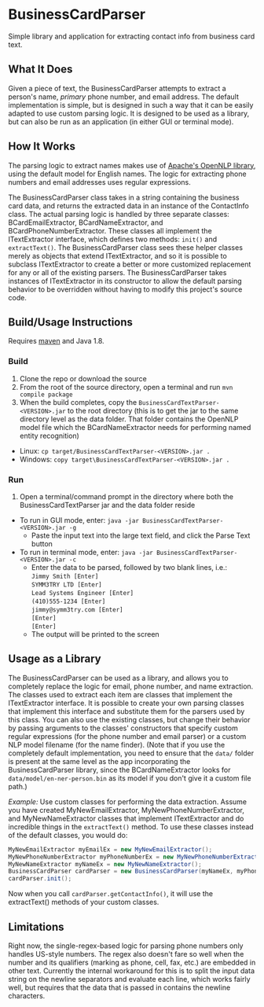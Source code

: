 # BusinessCardParser
Simple library and application for extracting contact info from business card text.

## What It Does
Given a piece of text, the BusinessCardParser attempts to extract a person's name, *primary* phone number, and email address. The default implementation is simple, but is designed in such a way that it can be easily adapted to use custom parsing logic. It is designed to be used as a library, but can also be run as an application (in either GUI or terminal mode).

## How It Works
The parsing logic to extract names makes use of [Apache's OpenNLP library](https://opennlp.apache.org/), using the default model for English names. The logic for extracting phone numbers and email addresses uses regular expressions.

The BusinessCardParser class takes in a string containing the business card data, and returns the extracted data in an instance of the ContactInfo class. The actual parsing logic is handled by three separate classes: BCardEmailExtractor, BCardNameExtractor, and BCardPhoneNumberExtractor. These classes all implement the ITextExtractor interface, which defines two methods: `init()` and `extractText()`. The BusinessCardParser class sees these helper classes merely as objects that extend ITextExtractor, and so it is possible to subclass ITextExtractor to create a better or more customized replacement for any or all of the existing parsers. The BusinessCardParser takes instances of ITextExtractor in its constructor to allow the default parsing behavior to be overridden without having to modify this project's source code. 

## Build/Usage Instructions
Requires [maven](http://maven.apache.org/install.html) and Java 1.8.

### Build
1. Clone the repo or download the source
2. From the root of the source directory, open a terminal and run `mvn compile package`
3. When the build completes, copy the `BusinessCardTextParser-<VERSION>.jar` to the root directory (this is to get the jar to the same directory level as the data folder. That folder contains the OpenNLP model file which the BCardNameExtractor needs for performing named entity recognition)
 * Linux: `cp target/BusinessCardTextParser-<VERSION>.jar .`
 * Windows: `copy target\BusinessCardTextParser-<VERSION>.jar .`
 
### Run
1. Open a terminal/command prompt in the directory where both the BusinessCardTextParser jar and the data folder reside
  * To run in GUI mode, enter: `java -jar BusinessCardTextParser-<VERSION>.jar -g`
    * Paste the input text into the large text field, and click the Parse Text button
  * To run in terminal mode, enter: `java -jar BusinessCardTextParser-<VERSION>.jar -c`
    * Enter the data to be parsed, followed by two blank lines, i.e.:  
    `Jimmy Smith [Enter]`    
    `SYMM3TRY LTD [Enter] `   
    `Lead Systems Engineer [Enter]`  
    `(410)555-1234 [Enter]`  
    `jimmy@symm3try.com [Enter]`  
    `[Enter]`      
    `[Enter]`
    * The output will be printed to the screen

## Usage as a Library
The BusinessCardParser can be used as a library, and allows you to completely replace the logic for email, phone number, and name extraction. The classes used to extract each item are classes that implement the ITextExtractor interface. It is possible to create your own parsing classes that implement this interface and substitute them for the parsers used by this class. You can also use the existing classes, but change their behavior by passing arguments to the classes' constructors that specify custom regular expressions (for the phone number and email parser) or a custom NLP model filename (for the name finder). (Note that if you use the completely default implementation, you need to ensure that the `data/` folder is present at the same level as the app incorporating the BusinessCardParser library, since the BCardNameExtractor looks for `data/model/en-ner-person.bin` as its model if you don't give it a custom file path.)  

*Example:* Use custom classes for performing the data extraction. Assume you have created MyNewEmailExtractor, MyNewPhoneNumberExtractor, and MyNewNameExtractor classes that implement ITextExtractor and do incredible things in the `extractText()` method. To use these classes instead of the default classes, you would do:  
```java
MyNewEmailExtractor myEmailEx = new MyNewEmailExtractor();
MyNewPhoneNumberExtractor myPhoneNumberEx = new MyNewPhoneNumberExtractor();
MyNewNameExtractor myNameEx = new MyNewNameExtractor();
BusinessCardParser cardParser = new BusinessCardParser(myNameEx, myPhoneNumberEx, myEmailEx);
cardParser.init();
```
Now when you call `cardParser.getContactInfo()`, it will use the extractText() methods of your custom classes.


## Limitations
Right now, the single-regex-based logic for parsing phone numbers only handles US-style numbers. The regex also doesn't fare so well when the number and its qualifiers (marking as phone, cell, fax, etc.) are embedded in other text. Currently the internal workaround for this is to split the input data string on the newline separators and evaluate each line, which works fairly well, but requires that the data that is passed in contains the newline characters.  



